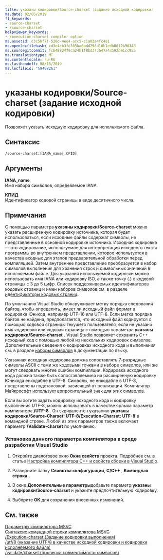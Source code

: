 ```yaml
---
title: указаны кодировки/Source-charset (задание исходной кодировки)
ms.date: 02/06/2019
f1_keywords:
- source-charset
- /source-charset
helpviewer_keywords:
- /execution-charset compiler option
ms.assetid: d3c5bf7f-526d-4ee4-acc5-c1a02a4fc481
ms.openlocfilehash: cd3e4eb3fd305ba6bdd298d18b1edb80f2b98343
ms.sourcegitcommit: fcb48824f9ca24b1f8bd37d647a4d592de1cc925
ms.translationtype: MT
ms.contentlocale: ru-RU
ms.lasthandoff: 08/15/2019
ms.locfileid: "69498261"
---
```

# <a name="source-charset-set-source-character-set"></a>указаны кодировки/Source-charset (задание исходной кодировки)

Позволяет указать исходную кодировку для исполняемого файла.

## <a name="syntax"></a>Синтаксис

```
/source-charset:[IANA_name|.CPID]
```

## <a name="arguments"></a>Аргументы

**IANA_name**<br/>
Имя набора символов, определяемое IANA.

**КПИД**<br/>
Идентификатор кодовой страницы в виде десятичного числа.

## <a name="remarks"></a>Примечания

С помощью параметра **указаны кодировки/Source-charset** можно указать расширенную кодировку источника, которая будет использоваться, если исходные файлы содержат символы, не представленные в основной кодировке источника. Исходная кодировка — это кодирование, используемое для интерпретации исходного текста программы во внутреннем представлении, которое используется в качестве входных для этапов предварительной обработки перед компиляцией. Затем внутреннее представление преобразуется в набор символов выполнения для хранения строк и символьных значений в исполняемом файле. Для указания используемой кодировки можно использовать имя IANA или кодировку ISO, а также точку (.) с кодовой страницы с 3 до 5 цифр. Список поддерживаемых идентификаторов кодовых страниц и имен наборов символов см. в разделе [идентификаторы кодовых страниц](/windows/win32/Intl/code-page-identifiers).

По умолчанию Visual Studio обнаруживает метку порядка следования байтов, чтобы определить, имеет ли исходный файл формат в кодировке Юникод, например UTF-16 или UTF-8. Если метка порядка байтов не найдена, предполагается, что исходный файл кодируется с помощью кодовой страницы текущего пользователя, если не указано имя кодировки или кодовая страница с помощью параметра **указаны кодировки/Source-charset** . Visual Studio позволяет сохранить C++ исходный код с помощью любой из нескольких кодировок символов. Дополнительные сведения о кодировках исходного кода и выполнения см. в разделе [наборы символов](../../cpp/character-sets.md) в документации по языку.

Указанная исходная кодировка должна сопоставлять 7-разрядные символы ASCII с теми же кодовыми точками в наборе символов, или же могут следовать многие ошибки компиляции. Кодировка исходного кода должна также быть сопоставляемыеа на расширенную кодировку Юникода енкодабле в UTF-8. Символы, не енкодабле в UTF-8, представлены подстановкой, зависящей от реализации. Компилятор Майкрософт использует вопросительный знак для этих символов.

Если вы хотите задать кодировку исходного кода и кодировку выполнения UTF-8, можно использовать в качестве ярлыка параметр компилятора **/UTF-8** . Он эквивалентен указанию **указаны кодировки/Source-Charset: UTF-8/Execution-Charset: UTF-8** в командной строке. Любой из этих параметров также включает параметр **/Validate-charset** по умолчанию.

### <a name="to-set-this-compiler-option-in-the-visual-studio-development-environment"></a>Установка данного параметра компилятора в среде разработки Visual Studio

1. Откройте диалоговое окно **Окна свойств** проекта. Подробнее см. в статье [Настройка компилятора C++ и свойств сборки в Visual Studio](../working-with-project-properties.md).

1. Разверните папку **Свойства конфигурации**, **C/C++** , **Командная строка** .

1. В окне **Дополнительные параметры**добавьте параметр **указаны кодировки/Source-charset** и укажите предпочтительную кодировку.

1. Выберите **ОК** для сохранения внесенных изменений.

## <a name="see-also"></a>См. также

[Параметры компилятора MSVC](compiler-options.md)<br/>
[Синтаксис командной строки компилятора MSVC](compiler-command-line-syntax.md)<br/>
[/Execution-charset (Задание кодировки выполнения)](execution-charset-set-execution-character-set.md)<br/>
[/utf/8 (указание UTF/8 в качестве исходной кодировки и кодировки исполняемого файла)](utf-8-set-source-and-executable-character-sets-to-utf-8.md)<br/>
[/validate/charset (проверка совместимости символов)](validate-charset-validate-for-compatible-characters.md)
